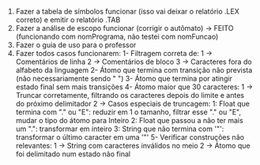 1. Fazer a tabela de símbolos funcionar (isso vai deixar o relatório .LEX correto) e emitir o relatório .TAB
2. Fazer a análise de escopo funcionar (corrigir o autômato) -> FEITO (funcionando com nomPrograma, não testei com nomFuncao)
4. Fazer o guia de uso para o professor
5. Fazer todos casos funcionarem:
  1- Filtragem correta de:
    1 -> Comentários de linha
    2 -> Comentários de bloco
    3 -> Caracteres fora do alfabeto da linguagem
  2- Átomo que termina com transição não prevista (não necessariamente sendo " ")
  3- Átomo que termina por atingir estado final sem mais transições
  4- Átomo maior que 30 caracteres:
    1 -> Truncar corretamente, filtrando os caracteres depois do limite e antes do próximo delimitador
    2 -> Casos especiais de truncagem:
      1: Float que termina com "." ou "E": reduzir em 1 o tamanho, filtrar esse "." ou "E", mudar o tipo do átomo para Inteiro
      2: Float que passou a não ter mais um ".": transformar em inteiro
      3: String que não termina com '"': transformar o último caracter em uma '"'
  5- Verificar construções não relevantes:
    1 -> String com caracteres inválidos no meio
    2 -> Átomo que foi delimitado num estado não final